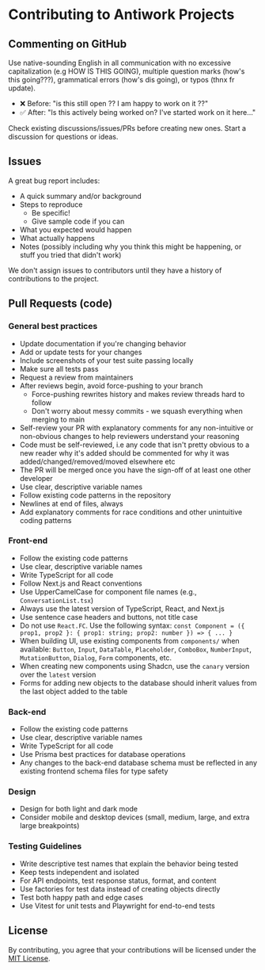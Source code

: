 # Contributing to Antiwork Projects

## Commenting on GitHub

Use native-sounding English in all communication with no excessive capitalization (e.g HOW IS THIS GOING), multiple question marks (how's this going???), grammatical errors (how's dis going), or typos (thnx fr update).
- ❌ Before: "is this still open ?? I am happy to work on it ??"
- ✅ After: "Is this actively being worked on? I've started work on it here…"

Check existing discussions/issues/PRs before creating new ones. Start a discussion for questions or ideas.

## Issues

A great bug report includes:

- A quick summary and/or background
- Steps to reproduce
  - Be specific!
  - Give sample code if you can
- What you expected would happen
- What actually happens
- Notes (possibly including why you think this might be happening, or stuff you tried that didn't work)

We don't assign issues to contributors until they have a history of contributions to the project.

## Pull Requests (code)

### General best practices

- Update documentation if you're changing behavior
- Add or update tests for your changes
- Include screenshots of your test suite passing locally
- Make sure all tests pass
- Request a review from maintainers
- After reviews begin, avoid force-pushing to your branch
   - Force-pushing rewrites history and makes review threads hard to follow
   - Don't worry about messy commits - we squash everything when merging to main
- Self-review your PR with explanatory comments for any non-intuitive or non-obvious changes to help reviewers understand your reasoning
- Code must be self-reviewed, i.e any code that isn't pretty obvious to a new reader why it's added should be commented for why it was added/changed/removed/moved elsewhere etc
- The PR will be merged once you have the sign-off of at least one other developer
- Use clear, descriptive variable names
- Follow existing code patterns in the repository
- Newlines at end of files, always
- Add explanatory comments for race conditions and other unintuitive coding patterns

### Front-end

- Follow the existing code patterns
- Use clear, descriptive variable names
- Write TypeScript for all code
- Follow Next.js and React conventions
- Use UpperCamelCase for component file names (e.g., `ConversationList.tsx`)
- Always use the latest version of TypeScript, React, and Next.js
- Use sentence case headers and buttons, not title case
- Do not use `React.FC`. Use the following syntax: `const Component = ({ prop1, prop2 }: { prop1: string; prop2: number }) => { ... }`
- When building UI, use existing components from `components/` when available: `Button`, `Input`, `DataTable`, `Placeholder`, `ComboBox`, `NumberInput`, `MutationButton`, `Dialog`, `Form` components, etc.
- When creating new components using Shadcn, use the `canary` version over the `latest` version
- Forms for adding new objects to the database should inherit values from the last object added to the table

### Back-end

- Follow the existing code patterns
- Use clear, descriptive variable names
- Write TypeScript for all code
- Use Prisma best practices for database operations
- Any changes to the back-end database schema must be reflected in any existing frontend schema files for type safety

### Design

- Design for both light and dark mode
- Consider mobile and desktop devices (small, medium, large, and extra large breakpoints)

### Testing Guidelines

- Write descriptive test names that explain the behavior being tested
- Keep tests independent and isolated
- For API endpoints, test response status, format, and content
- Use factories for test data instead of creating objects directly
- Test both happy path and edge cases
- Use Vitest for unit tests and Playwright for end-to-end tests

## License

By contributing, you agree that your contributions will be licensed under the [MIT License](LICENSE.md).
